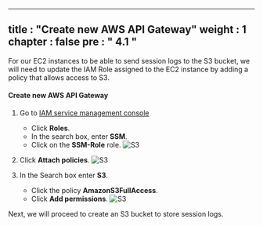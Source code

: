   ---
title : "Create new AWS API Gateway"
weight : 1
chapter : false
pre : " <b> 4.1 </b> "
---

For our EC2 instances to be able to send session logs to the S3 bucket, we will need to update the IAM Role assigned to the EC2 instance by adding a policy that allows access to S3.

#### Create new AWS API Gateway

1. Go to [IAM service management console](https://console.aws.amazon.com/iamv2/home?#/home)
    - Click **Roles**.
    - In the search box, enter **SSM**.
    - Click on the **SSM-Role** role.
![S3](/images/2/60.png)

2. Click **Attach policies**.
![S3](/images/2/61.png)

3. In the Search box enter **S3**.
    - Click the policy **AmazonS3FullAccess**.
    - Click **Add permissions**.
![S3](/images/2/62.png)


Next, we will proceed to create an S3 bucket to store session logs.
